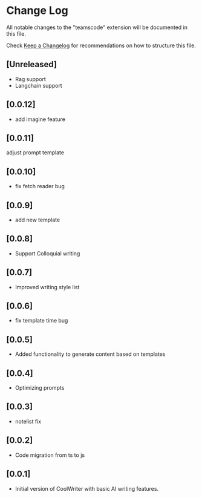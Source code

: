 # Change Log

All notable changes to the "teamscode" extension will be documented in this file.

Check [Keep a Changelog](http://keepachangelog.com/) for recommendations on how to structure this file.

## [Unreleased]

- Rag support
- Langchain support

## [0.0.12]

- add imagine feature

## [0.0.11]

adjust prompt template

## [0.0.10]

- fix fetch reader bug

## [0.0.9]

- add new template

## [0.0.8]

- Support Colloquial writing

## [0.0.7]

- Improved writing style list

## [0.0.6]

- fix template time bug

## [0.0.5]

- Added functionality to generate content based on templates

## [0.0.4]

- Optimizing prompts

## [0.0.3]

- notelist fix

## [0.0.2]

- Code migration from ts to js

## [0.0.1]

- Initial version of CoolWriter with basic AI writing features.
